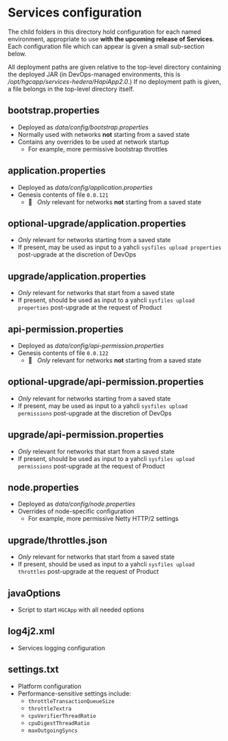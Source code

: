 # Services configuration

The child folders in this directory hold configuration
for each named environment, appropriate to use **with 
the upcoming release of Services**. Each configuration 
file which can appear is given a small sub-section below. 

All deployment paths are given relative to the top-level 
 directory containing the deployed JAR (in DevOps-managed 
environments, this is _/opt/hgcapp/services-hedera/HapiApp2.0_.) 
If no deployment path is given, a file belongs in the top-level 
directory itself.

## bootstrap.properties
* Deployed as _data/config/bootstrap.properties_
* Normally used with networks **not** starting from a saved state
* Contains any overrides to be used at network startup
  - For example, more permissive bootstrap throttles

## application.properties
* Deployed as _data/config/application.properties_
* Genesis contents of file `0.0.121` 
  - :information_desk_person: &nbsp; _Only_ relevant for networks **not** starting from a saved state 

## optional-upgrade/application.properties
* _Only_ relevant for networks starting from a saved state
* If present, may be used as input to a yahcli `sysfiles upload properties` post-upgrade at the discretion of DevOps

## upgrade/application.properties
* _Only_ relevant for networks that start from a saved state
* If present, should be used as input to a yahcli `sysfiles upload properties` post-upgrade at the request of Product

## api-permission.properties
* Deployed as _data/config/api-permission.properties_
* Genesis contents of file `0.0.122` 
  - :information_desk_person: &nbsp; _Only_ relevant for networks **not** starting from a saved state 

## optional-upgrade/api-permission.properties
* _Only_ relevant for networks starting from a saved state
* If present, may be used as input to a yahcli `sysfiles upload permissions` post-upgrade at the discretion of DevOps

## upgrade/api-permission.properties
* _Only_ relevant for networks that start from a saved state
* If present, should be used as input to a yahcli `sysfiles upload permissions` post-upgrade at the request of Product

## node.properties
* Deployed as _data/config/node.properties_
* Overrides of node-specific configuration
  - For example, more permissive Netty HTTP/2 settings

## upgrade/throttles.json
* _Only_ relevant for networks that start from a saved state
* If present, should be used as input to a yahcli `sysfiles upload throttles` post-upgrade at the request of Product

## javaOptions
* Script to start `HGCApp` with all needed options

## log4j2.xml
* Services logging configuration

## settings.txt
* Platform configuration
* Performance-sensitive settings include:
  - `throttleTransactionQueueSize`
  - `throttle7extra`
  - `cpuVerifierThreadRatio`
  - `cpuDigestThreadRatio`
  - `maxOutgoingSyncs`
